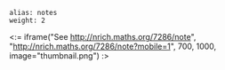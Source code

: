 ````
alias: notes
weight: 2
````

<:= iframe("See http://nrich.maths.org/7286/note", "http://nrich.maths.org/7286/note?mobile=1", 700, 1000, image="thumbnail.png") :>